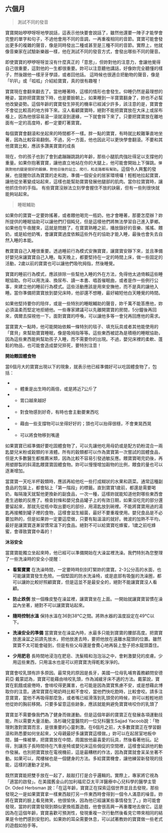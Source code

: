 ## 六個月

> 測試不同的發音

寶寶開始咿咿呀呀地學說話，這表示他快要會說話了，雖然他還要一陣子才能學會完整的單字和句子，不過他會用不同的音調，一再重複相同的音節。寶寶可能會發出更多的複雜的聲音，像是同時發出二種或甚至是三種不同的音節。實際上，他就像音樂家在試驗新樂器一樣，他在測試不同的發音方式，會發出哪些不同的聲音。

即使寶寶的咿咿呀呀並沒有什麼真正的「意思」，但妳對他的注意力，會讓他覺得自己很重要，這對他的一生都很重要。妳可以注意聽他講話，好像妳完全聽懂的樣子，然後跟他一樣牙牙學語，或者回他話。 這時候也很適合把動物的聲音，像是「叭叭」或「呱呱」介紹給寶寶，真的很有趣喔！

寶寶現在會翻來翻去了。當他睡著時，這樣的情形也會發生。仰睡仍然是最理想的睡姿，當妳把寶寶放下時，也是要臉朝上，如果睡到一半寶寶翻身了，妳也不必幫他改變姿勢。這個年齡的寶寶發生猝死的機率已經減少許多，該注意的是，寶寶會不會從比較高的地方摔下來。沒人看顧寶寶時，絕對不能把寶寶放在大床上或尿布檯上，因為他很容易滾一滾就滾到邊緣，一下就會摔下來了。只要把寶寶放在離地面有一定的高度時，都一定要盯著寶寶。 

每個寶寶會翻滾和坐起來的時間都不一樣。胖一點的寶寶，有時就比較難筆直地坐著，因為比較容易翻倒。不過，另一方面，他也因此可以更快學會翻滾。不要和其他寶寶比較，應該多讚美寶寶的成長

現在，你的孩子也到了會到處蹦蹦跳跳的年齡，那些小腿肌肉強壯得足以支撐他的重量。如果你抱著寶寶，讓他直立地站在你的大腿上，他可能會開始上下彈跳。`彈跳對他的腿是很好的鍛鍊，對他日後的站立、爬行，和走路都有幫助`。這個令人興奮的發展，也提醒你該為寶寶的走和跑，準備一個安全的居家環境囉！輕輕地拉起寶寶，讓他從坐著變成站起來，這樣也能幫助寶寶發展他腿部的肌肉。當你拉寶寶時，讓他抓住你的手指。 有些寶寶沒辦法立刻學會握住不放的訣竅，但有一些則很快就能夠站起來。

> 睡眠輔助

如果你的寶寶一定要妳搖著，或者餵他喝完一瓶奶，他才會睡著，那要怎麼辦？妳所提供的睡眠協助可以讓他們打個盹兒，但是這樣他們將無法學習自己進入夢鄉。如果他在午夜醒來，這就是問題了。在寶寶熟睡之前，播放錄好的音樂、搖搖、餵奶，或是給他奶嘴，會讓寶寶過度依賴這些外在的協助才能入睡，最後也會失去自然入睡的本能。

教寶寶自己入睡很重要。透過睡前行為模式安撫寶寶，讓寶寶安靜下來，並且準備好嬰兒床讓寶寶自己入睡。每天晚上，都要堅持在一定的時間上床，做一些固定的活動，2歲以前的寶寶也可以讓他們吸吮拇指，然後睡覺。 

寶寶的睡前行為模式，應該排除一些幫他入睡的外在方法，免得他太過倚賴這些睡眠協助。你可以用洗澡、換尿布、讀一本書、唱首催眠曲，或者是作一些例行公事，來建立他的睡前行為模式。這些活動應該是用來安撫他，而不是真的讓他入睡。當你準備把寶寶放到嬰兒床時，他卻還不想睡，最好縮短他白天睡覺的時間。

如果他堅持要你的陪伴，或是一些特別的睡眠輔助的聲音，妳千萬不能答應他，妳必須溫柔而堅定地拒絕他。一些專家建議可以先離開寶寶的房間，5分鐘後再回來，偶爾去探視他一下。面對寶寶的呼喚，可以讓他多等一會兒再回應他的需求。 

當寶寶大一點時，他可能開始依賴一條特別的毯子、填充玩具或者其他能使用的「寶貝」來幫助寶寶睡眠，像是吸拇指等等。這些東西被認為是積極的睡眠協助，因為這些東西能夠幫助孩子入睡，而不需要你的出現。不過，嬰兒床裡的柔軟、蓬鬆的物品，也可能會造成嬰兒猝死，要特別注意！

 **開始餵固體食物** 

當6個月大的寶寶出現以下的現象，就表示他已經準備好可以吃固體食物了，包括：

- - 體重是出生時的兩倍，或是將近7公斤了

- - 胃口越來越好

- - 對食物感到好奇，有時也會主動要東西吃

- - 藉由一些支撐物可以坐得好好的；頭也可以抬得很穩，不會東晃西晃

- - 可以將食物移到嘴邊

如果寶寶已經準備好要吃固體食物了，可以先讓他吃用母奶或是配方奶粉混合一兩匙嬰兒米粉或穀類的半液體。所有的穀類都可以作為寶寶第一次嘗試的固體食品，但是大多數醫生都推薦米類，因為比較不容易引發過敏反應。餵寶寶喝完奶後，再用塑膠製的斜湯匙餵寶寶固體食物。妳可以慢慢增加穀物的比例，餵食的量也可以逐漸增加。 

當寶寶一天吃半杯穀類時，應該再給他吃一些打成糊狀的水果和蔬菜。通常這種副食品的包裝上，都會貼上「第一階段」的標籤。直到寶寶1歲前，都還是需要喝奶，每隔幾天就幫他更換新的副食品，一次一種，這樣妳就能知道他對哪些東西會產生過敏的反應了。檢查封條和嬰兒食品罐子上的有效日期，如果沒吃完的部分還要留起來，那就先從瓶中取出要吃的部份，用湯匙放到碗裡。不能將寶寶用過的湯匙再接觸到罐子裡的食物，這樣會滋生細菌，最好不要重複使用。嬰兒食品是不必要加熱的，但是如果妳一定要這麼做，只要有點溫溫的就好。微波的加熱不平均，最好是讓寶寶逐漸習慣常溫下的食品。絕對不可以給寶寶吃蜂蜜，1歲之前吃蜂蜜，會導致寶寶中毒的！

 **沐浴安全** 

當寶寶能獨立坐起來時，他已經可以準備開始在大澡盆裡洗澡。我們特別為您整理了一些洗澡時的安全小提醒︰

- **看緊寶寶** 在洗澡時間，一定要時時刻刻盯緊妳的寶寶。2-3公分高的水面，也可能讓寶寶發生危險。一個堅固的防水洗澡椅，或是底部有吸盤的洗澡圈，都可以讓妳比較好照顧寶寶，但是這並不是最安全的，絕對不能讓寶寶沒人看顧。

- **防止跌倒** 放一個橡皮墊在澡盆裡，讓寶寶坐在上面。一開始就讓寶寶習慣在澡盆內坐著，絕對不可以讓寶寶站起來。

- **隨時控制水溫** 保持水溫在36到38℃之間。將熱水器的溫度設定在49℃以下。

- **洗澡安全的準備** 當寶寶坐在澡盆內時，水最多只能到寶寶的腰部高度。把寶寶放進澡盆之前請先放水，把他放進去時，要把他放在遠離水龍頭的位置。雖然寶寶不太可能會碰到，但是有些父母還是會費心地再裝上墊子把水龍頭蓋住。

- **少用肥皂** 長時間地浸泡在肥皂、洗髮精和泡泡浴之中，會剌激嬰兒的皮膚。少用這些東西，只用溫水也是可以把寶寶洗得乾乾淨淨的。

寶寶會咬乳頭有許多原因。最常見的原因是長牙，美國一位母乳哺育義務顧問安德莉亞‧戴蒙認為，寶寶可能藉由啃咬乳頭，作為減緩牙床不適的方法。戴蒙說，寶寶在飢餓或疲倦時，會啃咬得更厲害，也可能是因為寶寶焦慮不安，或是想藉此博取你的注意。通常寶寶在喝奶時比較不會咬，當他們快吃飽時，比較會咬。請多注意寶寶，當他不再吸得那麼急，或者嘴已經滑落到乳頭旁的時候，妳可以輕輕地把他從妳的胸前移開。只要多留意這些跡象，應該就能夠避免寶寶啃咬你的乳頭了

寶寶並不需要像我們為了健身而做運動。但是這個年齡的寶寶正在發展各項運動技能，所以需要大量活動。洛杉磯兒童醫院的一位兒科醫生Sajjad Yacoob說：「物理刺激對寶寶而言，是很重要的心靈刺激。在6個月之前，大多數寶寶正在學習翻滾和熟悉要如何坐起來，父母親最好多讓寶寶這樣做。」妳可以在起居室地板中間，舖一條被單，把寶寶放在中間，周圍放他最喜愛的玩具，然後看著他玩。記得，別讓孩子長時間待在汽車座椅或嬰兒床這些侷促的空間裡，這樣會延誤他的動作發展。也別把寶寶放在電視機前，這是最糟糕的作法，因為寶寶就會呆呆坐著不動。如果可以，爬樓梯也是一個健身的方法。多給寶寶機會，讓他練習新發現的技能，這樣的運動才足夠。

既然寶寶能把雙手放在一起了，敲敲打打是合乎邏輯的。實際上，專家將它視為「適當的啟發」。在美國舊金山的加利福尼亞太平洋醫療中心兒科學的醫學主管 Dr. Oded Herbsman 說：「在這年齡，寶寶正在探索這個世界並且去發現，那些發現之一是如果寶寶拿一樣東西敲打另一件東西時會得到一個令人滿意的噪音。妳將在寶寶的臉上看見微笑，他很愉快，因為他已經讓某些事情發生了。」妳可能會發現，當妳的寶寶發現到類似更換瓶蓋遊戲，他會很高興一再重覆地去做它。這是因為在這個年齡，寶寶喜歡可預測性，發現重複一次行動然後看見它帶來相同的結果是令他們感到安慰的。如果妳的耳朵需要休息，可以試著教妳的寶寶做一些老式的遊戲如拍手等。